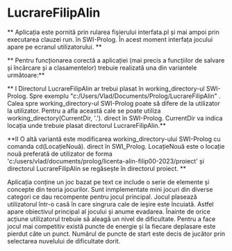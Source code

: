 # LucrareFilipAlin

** Aplicația este pornită prin rularea fișierului interfata.pl și mai ampoi prin executarea clauzei run. în   SWI-Prolog. În acest moment interfața jocului apare pe ecranul utilizatorului. **

** Pentru funcționarea corectă a aplicației (mai precis a funcțiilor de salvare și încărcare și a clasamentelor) trebuie realizată una din variantele următoare:**

** I Directorul LucrareFilipAlin ar trebui plasat în working_directory-ul SWI-Prolog. Spre exemplu "c:/Users/Vlad/Documents/Prolog/LucrareFilipAlin" . Calea spre  working_directory-ul SWI-Prolog poate să difere de la utilizator la utilizator. Pentru a afla această cale se poate utiliza working_directory(CurrentDir, '.'). direct în SWI-Prolog. CurrentDir va indica locația unde trebuie plasat directorul LucrareFilipAlin.**

**II O altă variantă este modificarea working_directory-ului SWI-Prolog cu comanda cd(LocațieNouă). direct în SWI_Prolog. LocațieNouă este o locație nouă preferată de utilizator de forma 'c:/users/vlad/documents/prolog/licenta-alin-filip00-2023/proiect' și directorul LucrareFilipAlin se regăsește în directorul proiect. **

Aplicația conține un joc bazat pe text ce include o serie de elemente și concepte din teoria jocurilor.
Sunt inmplementate mini jocuri din diverse categori ce dau recompente pentru jocul principal. 
Jocul plasează utilizatorul într-o casă în care singrura cale de ieșire este încuiată.
Astfel apare obiectivul principal al jocului și anume evadarea.
Înainte de orice acțiune utilizatorul trebuie să aleagă un nivel de dificultate.
Pentru a face jocul mai competitiv există puncte de energie și la fiecare deplasare este pierdut câte un punct. Numărul de puncte de start este decis de jucător prin selectarea nuvelului de dificultate dorit. 